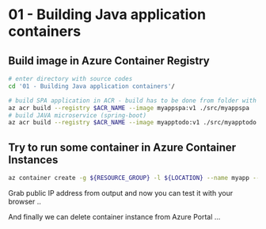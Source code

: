 # 01 - Building Java application containers

## Build image in Azure Container Registry

```bash
# enter directory with source codes
cd '01 - Building Java application containers'/

# build SPA application in ACR - build has to be done from folder with source codes: java-k8s-workshop
az acr build --registry $ACR_NAME --image myappspa:v1 ./src/myappspa
# build JAVA microservice (spring-boot)
az acr build --registry $ACR_NAME --image myapptodo:v1 ./src/myapptodo
```

## Try to run some container in Azure Container Instances

```bash
az container create -g ${RESOURCE_GROUP} -l ${LOCATION} --name myapp --image ${ACR_URL}/myappspa:v1 --ports 80 --ip-address public --registry-username ${ACR_NAME} --registry-password "${ACR_KEY}"
```

Grab public IP address from output and now you can test it with your browser ..

And finally we can delete container instance from Azure Portal ...

